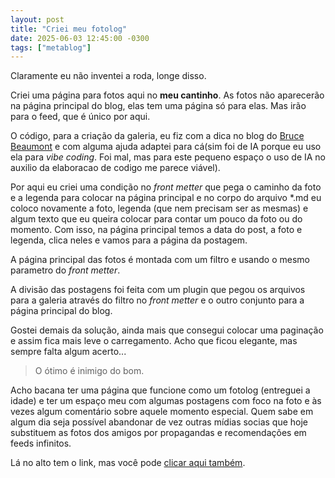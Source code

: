 ```yaml
---
layout: post
title: "Criei meu fotolog"
date: 2025-06-03 12:45:00 -0300
tags: ["metablog"]
---
```

Claramente eu não inventei a roda, longe disso.  

Criei uma página para fotos aqui no **meu cantinho**. As fotos não aparecerão na página principal do blog, elas tem uma página só para elas. Mas irão para o feed, que é único por aqui.  

O código, para a criação da galeria, eu fiz com a dica no blog do <a href="https://brucebeaumont.bearblog.dev/a-lazy-kind-of-photo-gallery-for-bear-blog/" title="Galeria de fotos preguiçosa">Bruce Beaumont</a> e com alguma ajuda adaptei para cá(sim foi de IA porque eu uso ela para <i>vibe coding</i>. Foi mal, mas para este pequeno espaço o uso de IA no auxilio da elaboracao de codigo me parece viável).  

Por aqui eu criei uma condição no *front metter* que pega o caminho da foto e a legenda para colocar na página principal e no corpo do arquivo *.md eu coloco novamente a foto, legenda (que nem precisam ser as mesmas) e algum texto que eu queira colocar para contar um pouco da foto ou do momento. Com isso, na página principal temos a data do post, a foto e legenda, clica neles e vamos para a página da postagem.  

A página principal das fotos é montada com um filtro e usando o mesmo parametro do *front metter*.

A divisão das postagens foi feita com um plugin que pegou os arquivos para a galeria através do filtro no *front metter* e o outro conjunto para a página principal do blog.

Gostei demais da solução, ainda mais que consegui colocar uma paginação e assim fica mais leve o carregamento. Acho que ficou elegante, mas sempre falta algum acerto...  

<Blockquote class="citacao">O ótimo é inimigo do bom.</blockquote>

Acho bacana ter uma página que funcione como um fotolog (entreguei a idade) e ter um espaço meu com algumas postagens com foco na foto e às vezes algum comentário sobre aquele momento especial. Quem sabe em algum dia seja possível abandonar de vez outras mídias socias que hoje substituem as fotos dos amigos por propagandas e recomendações em feeds infinitos.  

Lá no alto tem o link, mas você pode <a href="https://pedro.dalbo.me/fotolog/">clicar aqui também</a>.

